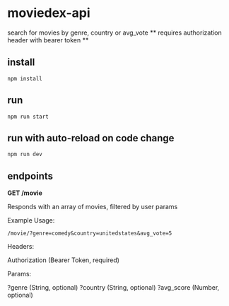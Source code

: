 # moviedex-api

search for movies by genre, country or avg_vote
** requires authorization header with bearer token **

## install

`npm install`

## run

`npm run start`

## run with auto-reload on code change

`npm run dev`

## endpoints

**GET /movie**

Responds with an array of movies, filtered by user params

Example Usage:

  `/movie/?genre=comedy&country=unitedstates&avg_vote=5`

Headers:

  Authorization (Bearer Token, required)

Params:

  ?genre (String, optional)
  ?country (String, optional)
  ?avg_score (Number, optional)


